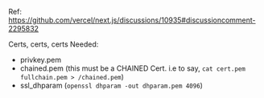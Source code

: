 Ref: https://github.com/vercel/next.js/discussions/10935#discussioncomment-2295832

Certs, certs, certs
Needed: 
* privkey.pem
* chained.pem (this must be a CHAINED Cert. i.e to say, `cat cert.pem fullchain.pem > /chained.pem`)
* ssl_dhparam (`openssl dhparam -out dhparam.pem 4096`)